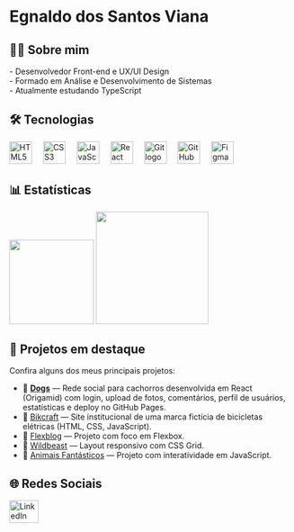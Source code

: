 <h1>Egnaldo dos Santos Viana</h1>


<h2 align="left">👨‍💻 Sobre mim</h2>

<p align="left">
  - Desenvolvedor Front-end e UX/UI Design <br>
  - Formado em Análise e Desenvolvimento de Sistemas<br>
  - Atualmente estudando TypeScript
</p>

###

<h2 align="left">🛠 Tecnologias</h2>

<div align="left">
  <img src="https://cdn.jsdelivr.net/gh/devicons/devicon/icons/html5/html5-original.svg" height="40" alt="HTML5 logo" />
  <img width="12" />
  <img src="https://cdn.jsdelivr.net/gh/devicons/devicon/icons/css3/css3-original.svg" height="40" alt="CSS3 logo" />
  <img width="12" />
  <img src="https://cdn.jsdelivr.net/gh/devicons/devicon/icons/javascript/javascript-original.svg" height="40" alt="JavaScript logo" />
  <img width="12" />
  <img src="https://cdn.jsdelivr.net/gh/devicons/devicon/icons/react/react-original.svg" height="40" alt="React logo" />
  <img width="12" />
  <img src="https://cdn.jsdelivr.net/gh/devicons/devicon/icons/git/git-original.svg" height="40" alt="Git logo" />
  <img width="12" />
  <img src="https://skillicons.dev/icons?i=github" height="40" alt="GitHub logo" />
  <img width="12" />
  <img src="https://cdn.jsdelivr.net/gh/devicons/devicon/icons/figma/figma-original.svg" height="40" alt="Figma logo" />
</div>

###

<h2 align="left">📊 Estatísticas</h2>

<div align="left">
  <img src="https://github-readme-stats.vercel.app/api?username=egnaldo-viana&show_icons=true&include_all_commits=true&count_private=true&theme=dracula&locale=pt-br" height="150" />
  <img src="https://github-readme-stats.vercel.app/api/top-langs?username=egnaldo-viana&layout=compact&langs_count=6&theme=dracula&locale=pt-br" height="200" />
</div>

###

<h2 align="left">🚀 Projetos em destaque</h2>

<p align="left">Confira alguns dos meus principais projetos:</p>

- 🔗 **[Dogs](https://egnaldo-viana.github.io/Dogs/)** — Rede social para cachorros desenvolvida em React (Origamid) com login, upload de fotos, comentários, perfil de usuários, estatísticas e deploy no GitHub Pages.
- 🔗 [Bikcraft](https://egnaldo-viana.github.io/bikcraft/) — Site institucional de uma marca fictícia de bicicletas elétricas (HTML, CSS, JavaScript).
- 🔗 [Flexblog](https://egnaldo-viana.github.io/Flexblog/) — Projeto com foco em Flexbox.
- 🔗 [Wildbeast](https://egnaldo-viana.github.io/Wildbeast/) — Layout responsivo com CSS Grid.
- 🔗 [Animais Fantásticos](https://egnaldo-viana.github.io/animais/) — Projeto com interatividade em JavaScript.


###

<h2 align="left">🌐 Redes Sociais</h2>

<div align="left">
  <a href="https://www.linkedin.com/in/egnaldo-viana/" target="_blank">
    <img src="https://raw.githubusercontent.com/maurodesouza/profile-readme-generator/master/src/assets/icons/social/linkedin/default.svg" width="52" height="40" alt="LinkedIn" />
  </a>
</div>
